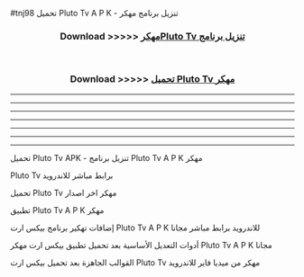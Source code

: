 #tnj98 تحميل Pluto Tv  A P K - تنزيل برنامج مهكر



<div align="center">
<h3>Download >>>>> <a href="https://runaway1.web.app/?sq=Pluto Tv ">مهكرPluto Tv  تنزيل برنامج</a></h3><br>

<h3>Download >>>>> <a href="https://runaway1.web.app/?sq=Pluto Tv ">تحميل Pluto Tv  مهكر</a></h3>
</div>


----------------------------------------------------------

----------------------------------------------------------

----------------------------------------------------------

----------------------------------------------------------

----------------------------------------------------------

----------------------------------------------------------

----------------------------------------------------------

تحميل Pluto Tv  APK - تنزيل برنامج Pluto Tv  A P K مهكر

Pluto Tv  برابط مباشر للاندرويد

تحميل Pluto Tv  مهكر اخر اصدار

تطبيق Pluto Tv  A P K مهكر

إضافات تهكير برنامج بيكس ارت Pluto Tv  A P K للاندرويد برابط مباشر مجانا

أدوات التعديل الأساسية بعد تحميل تطبيق بيكس ارت مهكر Pluto Tv  A P K مجانا

القوالب الجاهزة بعد تحميل بيكس ارت Pluto Tv  مهكر من ميديا فاير للاندرويد


